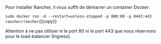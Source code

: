 Pour installer Rancher, il vous suffit de démarrer un container Docker:

`sudo docker run -d --restart=unless-stopped -p 880:80 -p 8443:443 rancher/rancher`{{copy}}

Attention à ne pas utiliser ni le port 80 ni le port 443 que nous réservons pour le load-balancer (Ingress).
